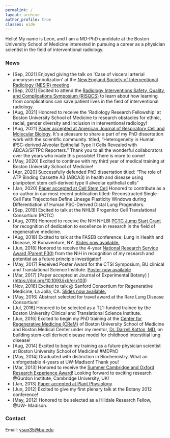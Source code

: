 ```yaml
---
permalink: /
layout: archive
author_profile: true
classes: wide
---
```


Hello! My name is Leon, and I am a MD-PhD candidate at the Boston University School of Medicine interested in pursuing a career as a physician scientist in the field of interventional radiology.



### News
- [Sep, 2021] Enjoyed giving the talk on 'Case of visceral arterial aneurysm embolization' at the [New England Society of Interventional Radiology (NESIR) meeting](https://nesir.org/).
- [Sep, 2021] Excited to attend the [Radiology Interventions Safety, Quality, and Complications Symposium (RISQCS)](https://www.bucme.org/live/12827) to learn about how learning from complications can save patient lives in the field of interventional radiology.
- [Aug, 2021] Honored to receive the 'Radiology Research Fellowship' at Boston University School of Medicine to research obstacles for ethnic, racial, gender diversity and inclusion in interventional radiology!
- [Aug, 2021] [Paper accepted at American Journal of Respiratory Cell and Molecular Biology](https://doi.org/10.1165/rcmb.2020-0259OC). It's a pleasure to share a part of my PhD dissertation work with the scientific community. titled, “Heterogeneity in Human iPSC-derived Alveolar Epithelial Type II Cells Revealed with ABCA3/SFTPC Reporters.” Thank you to all the wonderful collaborators over the years who made this possible! There is more to come!
- [May, 2020] Excited to continue with my third year of medical training at Boston University School of Medicine! 
- [Apr, 2020] Successfully defended PhD dissertation titled: “The role of ATP Binding Cassette A3 (ABCA3) in health and disease using pluripotent stem cell-derived type II alveolar epithelial cells”
- [Jan, 2020] [Paper accepted at Cell Stem Cell](http://yleonsun.com/pub_post_nonconfid/1-s2.0-S1934590919305272-main.pdf) Honored to contribute as a co-author in our most recent publication titled: Reconstructed Single-Cell Fate Trajectories Define Lineage Plasticity Windows during Differentiation of Human PSC-Derived Distal Lung Progenitors.
- [Sep, 2019] Excited to talk at the NHLBI Progenitor Cell Translational Consortium (PCTC)
- [Aug, 2019] Honored to receive the NIH NHLBI [PCTC Jump Start Grant](https://translationalcells.org/content/pctc-%E2%80%9Cjump-start%E2%80%9D-awards) for recognition of dedication to excellence in research in the field of regenerative medicine.
- [Aug, 2018] Excited to talk at the FASEB conference: Lung in Health and Disease, St Bonaventure, NY. [Slides now available.](/talk_slides/Yuliang_Leon_Sun_FASEB_2018_final.pdf)
- [Jun, 2018] Honored to receive the 4-year [National Research Service Award (Parent F30)](https://researchtraining.nih.gov/programs/research-education/F30) from the NIH in recognition of my research and potential as a future principle investigator!
- [May, 2017] Received Poster Award for the CTSI Symposium, BU clinical and Translational Science Institute. [Poster now available](/pub_post_nonconfid/Yuliang_Sun_CTSI_Poster_presentation_monitor_37_final.pdf)
- [Mar, 2017] [Paper accepted at Journal of Experimental Botany] )(https://doi.org/10.1093/jxb/erx103)
- [Nov, 2016] Excited to talk @ Sanford Consortium for Regenerative Medicine, La Jolla, CA. [Slides now available.](/talk_slides/chILD_2017_San_Diego_ppt_final.pdf)
- [May, 2016] Abstract selected for travel award at the Rare Lung Disease Consortium!
- [Jul, 2016] Honored to be selected as a TL1-funded trainee by the Boston University Clinical and Translational Science Institute.
- [Jun, 2016] Excited to begin my PhD training at the [Center for Regenerative Medicine (CReM)](https://www.bu.edu/dbin/stemcells/) of Boston University School of Medicine and Boston Medical Center under my mentor, [Dr. Darrell Kotton, MD](https://www.bumc.bu.edu/kottonlab/), on building stem-cell derived disease model for childhood interstitial lung disease!
- [Aug, 2014] Excited to begin my training as a future physician scientist at Boston University School of Medicine! #MDPhD
- [May, 2014] Graduated with distinction in Biochemistry. What an unforgettable 4-years at UW-Madison! Thank you!
- [Mar, 2013] Honored to receive the [Summer Cambridge and Oxford Research Experience Award](https://biochem.wisc.edu/score)! Looking forward to exciting research @Gurdon Institute, Cambridge University, UK!
- [Jan, 2013] [Paper accepted at Plant Physiology](http://yleonsun.com/pub_post_nonconfid/plphys_v161_3_1529.pdf)
- [Jun, 2012] Excited to give my first plenary talk at the Botany 2012 conference!
- [May, 2012] Honored to be selected as a Hilldale Research Fellow, @UW- Madison.



### Contact
Email: ysun35@bu.edu

